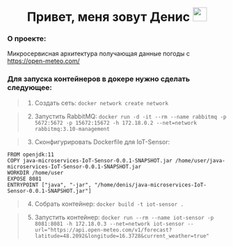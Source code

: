 <h1 align="center">Привет, меня зовут Денис</a> 
<img src="https://github.com/blackcater/blackcater/raw/main/images/Hi.gif" height="32"/></h1>

### О проекте: ###
Микросервисная архитектура получающая данные погоды с https://open-meteo.com/


### Для запуска контейнеров в докере нужно сделать следующее: ###

> 1. Создать сеть: 
```docker network create network ```

> 2. Запустить RabbitMQ: 
```docker run -d -it --rm --name rabbitmq -p 5672:5672 -p 15672:15672 -h 172.18.0.2 --net=network rabbitmq:3.10-management```

> 3. Сконфигурировать Dockerfile для IoT-Sensor: 
```
FROM openjdk:11
COPY java-microservices-IoT-Sensor-0.0.1-SNAPSHOT.jar /home/user/java-microservices-IoT-Sensor-0.0.1-SNAPSHOT.jar
WORKDIR /home/user
EXPOSE 8081
ENTRYPOINT ["java", "-jar", "/home/denis/java-microservices-IoT-Sensor-0.0.1-SNAPSHOT.jar"] 
```

> 4. Собрать контейнер: 
```docker build -t iot-sensor .```

> 5. Запустить контейнер:
```docker run --rm --name iot-sensor -p 8081:8081 -h 172.18.0.3 --net=network iot-sensor --url="https://api.open-meteo.com/v1/forecast?latitude=48.2092&longitude=16.3728&current_weather=true" ```
